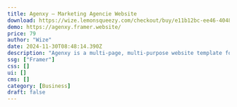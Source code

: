 ```yaml
---
title: Agenxy — Marketing Agencie Website
download: https://wize.lemonsqueezy.com/checkout/buy/e11b12bc-ee46-4048-a4b8-0884a2b81d18
demo: https://agenxy.framer.website/
price: 79
author: "Wize"
date: 2024-11-30T08:48:14.390Z
description: "Agenxy is a multi-page, multi-purpose website template for marketing agencies."
ssg: ["Framer"]
css: []
ui: []
cms: []
category: [Business]
draft: false
---
```

